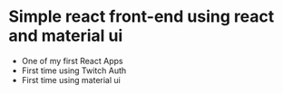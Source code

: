 # Simple react front-end using react and material ui
* One of my first React Apps
* First time using Twitch Auth
* First time using material ui
